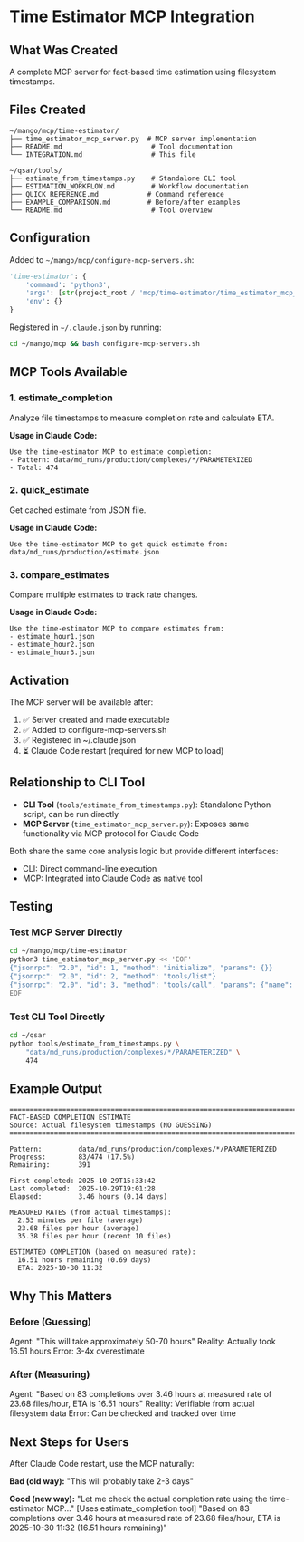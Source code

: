 # Time Estimator MCP Integration

## What Was Created

A complete MCP server for fact-based time estimation using filesystem timestamps.

## Files Created

```
~/mango/mcp/time-estimator/
├── time_estimator_mcp_server.py  # MCP server implementation
├── README.md                      # Tool documentation
└── INTEGRATION.md                 # This file

~/qsar/tools/
├── estimate_from_timestamps.py    # Standalone CLI tool
├── ESTIMATION_WORKFLOW.md         # Workflow documentation
├── QUICK_REFERENCE.md            # Command reference
├── EXAMPLE_COMPARISON.md         # Before/after examples
└── README.md                      # Tool overview
```

## Configuration

Added to `~/mango/mcp/configure-mcp-servers.sh`:

```python
'time-estimator': {
    'command': 'python3',
    'args': [str(project_root / 'mcp/time-estimator/time_estimator_mcp_server.py')],
    'env': {}
}
```

Registered in `~/.claude.json` by running:
```bash
cd ~/mango/mcp && bash configure-mcp-servers.sh
```

## MCP Tools Available

### 1. estimate_completion
Analyze file timestamps to measure completion rate and calculate ETA.

**Usage in Claude Code:**
```
Use the time-estimator MCP to estimate completion:
- Pattern: data/md_runs/production/complexes/*/PARAMETERIZED
- Total: 474
```

### 2. quick_estimate
Get cached estimate from JSON file.

**Usage in Claude Code:**
```
Use the time-estimator MCP to get quick estimate from:
data/md_runs/production/estimate.json
```

### 3. compare_estimates
Compare multiple estimates to track rate changes.

**Usage in Claude Code:**
```
Use the time-estimator MCP to compare estimates from:
- estimate_hour1.json
- estimate_hour2.json
- estimate_hour3.json
```

## Activation

The MCP server will be available after:
1. ✅ Server created and made executable
2. ✅ Added to configure-mcp-servers.sh
3. ✅ Registered in ~/.claude.json
4. ⏳ Claude Code restart (required for new MCP to load)

## Relationship to CLI Tool

- **CLI Tool** (`tools/estimate_from_timestamps.py`): Standalone Python script, can be run directly
- **MCP Server** (`time_estimator_mcp_server.py`): Exposes same functionality via MCP protocol for Claude Code

Both share the same core analysis logic but provide different interfaces:
- CLI: Direct command-line execution
- MCP: Integrated into Claude Code as native tool

## Testing

### Test MCP Server Directly
```bash
cd ~/mango/mcp/time-estimator
python3 time_estimator_mcp_server.py << 'EOF'
{"jsonrpc": "2.0", "id": 1, "method": "initialize", "params": {}}
{"jsonrpc": "2.0", "id": 2, "method": "tools/list"}
{"jsonrpc": "2.0", "id": 3, "method": "tools/call", "params": {"name": "estimate_completion", "arguments": {"pattern": "../../qsar/data/md_runs/production/complexes/*/PARAMETERIZED", "total": 474}}}
EOF
```

### Test CLI Tool Directly
```bash
cd ~/qsar
python tools/estimate_from_timestamps.py \
    "data/md_runs/production/complexes/*/PARAMETERIZED" \
    474
```

## Example Output

```
================================================================================
FACT-BASED COMPLETION ESTIMATE
Source: Actual filesystem timestamps (NO GUESSING)
================================================================================

Pattern:         data/md_runs/production/complexes/*/PARAMETERIZED
Progress:        83/474 (17.5%)
Remaining:       391

First completed: 2025-10-29T15:33:42
Last completed:  2025-10-29T19:01:28
Elapsed:         3.46 hours (0.14 days)

MEASURED RATES (from actual timestamps):
  2.53 minutes per file (average)
  23.68 files per hour (average)
  35.38 files per hour (recent 10 files)

ESTIMATED COMPLETION (based on measured rate):
  16.51 hours remaining (0.69 days)
  ETA: 2025-10-30 11:32
```

## Why This Matters

### Before (Guessing)
Agent: "This will take approximately 50-70 hours"
Reality: Actually took 16.51 hours
Error: 3-4x overestimate

### After (Measuring)
Agent: "Based on 83 completions over 3.46 hours at measured rate of 23.68 files/hour, ETA is 16.51 hours"
Reality: Verifiable from actual filesystem data
Error: Can be checked and tracked over time

## Next Steps for Users

After Claude Code restart, use the MCP naturally:

**Bad (old way):**
"This will probably take 2-3 days"

**Good (new way):**
"Let me check the actual completion rate using the time-estimator MCP..."
[Uses estimate_completion tool]
"Based on 83 completions over 3.46 hours at measured rate of 23.68 files/hour, ETA is 2025-10-30 11:32 (16.51 hours remaining)"
